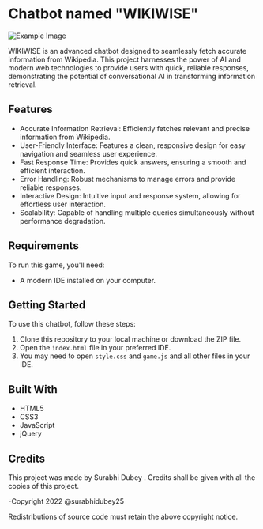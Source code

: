 # Chatbot named "WIKIWISE"

![Example Image](project_preview.png)

WIKIWISE is an advanced chatbot designed to seamlessly fetch accurate information from Wikipedia. This project harnesses the power of AI and modern web technologies to provide users with quick, reliable responses, demonstrating the potential of conversational AI in transforming information retrieval.

## Features

- Accurate Information Retrieval: Efficiently fetches relevant and precise information from Wikipedia.
- User-Friendly Interface: Features a clean, responsive design for easy navigation and seamless user experience.
- Fast Response Time: Provides quick answers, ensuring a smooth and efficient interaction.
- Error Handling: Robust mechanisms to manage errors and provide reliable responses.
- Interactive Design: Intuitive input and response system, allowing for effortless user interaction.
- Scalability: Capable of handling multiple queries simultaneously without performance degradation.

## Requirements

To run this game, you'll need:

- A modern IDE installed on your computer.

## Getting Started

To use this chatbot, follow these steps:

1. Clone this repository to your local machine or download the ZIP file.
2. Open the `index.html` file in your preferred IDE.
3. You may need to open `style.css` and `game.js` and all other files in your IDE.

## Built With

- HTML5
- CSS3
- JavaScript
- jQuery

## Credits

This project was made by Surabhi Dubey . Credits shall be given with all the copies of this project.

-Copyright 2022 @surabhidubey25

Redistributions of source code must retain the above copyright notice.
